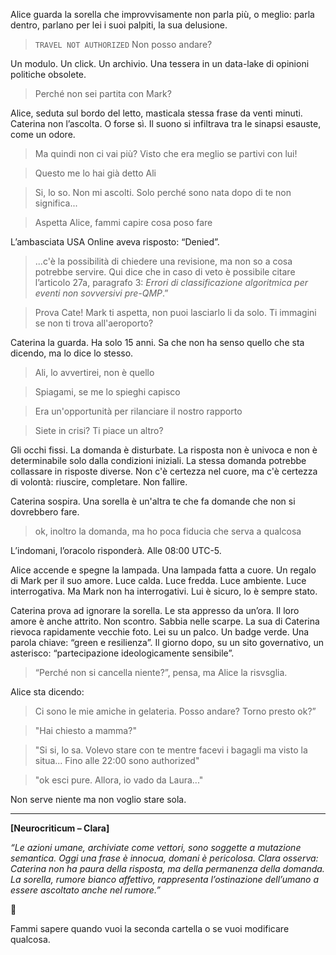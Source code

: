 

Alice guarda la sorella che improvvisamente  non parla più, o meglio: parla dentro, parlano per lei i suoi palpiti, la sua delusione.

> ```TRAVEL NOT AUTHORIZED``` Non posso andare?

Un modulo. Un click. Un archivio. Una tessera in un data-lake di opinioni politiche obsolete.

> Perché non sei partita con Mark?

Alice, seduta sul bordo del letto, masticala stessa frase da venti minuti. Caterina non l’ascolta. O forse sì. Il suono si infiltrava tra le sinapsi esauste, come un odore.


> Ma quindi non ci vai più? Visto che era meglio se partivi con lui!

> Questo me lo hai già detto Ali

> Si, lo so. Non mi ascolti. Solo perché sono nata dopo di te non significa...

>Aspetta Alice, fammi capire cosa poso fare

L’ambasciata USA Online aveva risposto: “Denied”. 

> ...c'è la possibilità di chiedere una revisione, ma non so a cosa potrebbe servire. Qui dice che in caso di veto è possibile citare l’articolo 27a, paragrafo 3: *Errori di classificazione algoritmica per eventi non sovversivi pre-QMP*.”

>Prova Cate! Mark ti aspetta, non puoi lasciarlo li da solo. Ti immagini se non ti trova all'aeroporto?

Caterina la guarda. Ha solo 15 anni. Sa che non ha senso quello che sta dicendo, ma lo dice lo stesso.

>Ali, lo avvertirei, non è quello

>Spiagami, se me lo spieghi capisco

>Era un'opportunità per rilanciare il nostro rapporto

>Siete in crisi? Ti piace un altro?

Gli occhi fissi. La domanda è disturbate. La risposta non è univoca e non è determinabile solo dalla condizioni iniziali. La stessa domanda potrebbe collassare in
risposte diverse. Non c'è certezza nel cuore, ma c'è certezza di volontà: riuscire, completare. Non fallire.

Caterina sospira. Una sorella è un'altra te che fa domande che non si dovrebbero fare.
>ok, inoltro la domanda, ma ho poca fiducia che serva a qualcosa

L’indomani, l’oracolo risponderà. Alle 08:00 UTC-5.

Alice accende e spegne la lampada. Una lampada fatta a cuore. Un regalo di Mark per il suo amore. Luce calda. Luce fredda. Luce ambiente. Luce interrogativa. Ma Mark non ha interrogativi. Lui è sicuro, lo è sempre stato. 

Caterina prova ad ignorare la sorella. Le sta appresso da un’ora. Il loro  amore è anche attrito. Non scontro. Sabbia nelle scarpe.
La sua di Caterina rievoca rapidamente  vecchie foto. Lei su un palco. Un badge verde. Una parola chiave: “green e resilienza”. Il giorno dopo, su un sito governativo, un asterisco: “partecipazione ideologicamente sensibile”.

> “Perché non si cancella niente?”, pensa, ma Alice la risvsglia.

Alice sta dicendo:

> Ci sono le mie amiche in gelateria. Posso andare? Torno presto ok?”

> "Hai chiesto a mamma?"

> "Si si, lo sa. Volevo stare con te mentre facevi i bagagli ma visto la situa... Fino alle 22:00 sono authorized"

> "ok esci pure. Allora, io vado da Laura..."

Non serve niente ma non voglio stare sola.


---

**\[Neurocriticum – Clara]**

*“Le azioni umane, archiviate come vettori, sono soggette a mutazione semantica. Oggi una frase è innocua, domani è pericolosa. Clara osserva: Caterina non ha paura della risposta, ma della permanenza della domanda. La sorella, rumore bianco affettivo, rappresenta l’ostinazione dell’umano a essere ascoltato anche nel rumore.”*

🛑

Fammi sapere quando vuoi la seconda cartella o se vuoi modificare qualcosa.
